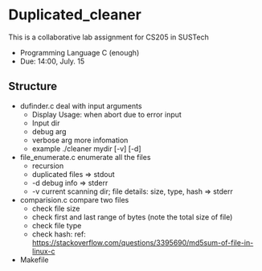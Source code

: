# Duplicated_cleaner

This is a collaborative lab assignment for CS205 in SUSTech

 - Programming Language C (enough)
 - Due: 14:00, July. 15

## Structure

 - dufinder.c deal with input arguments
     - Display Usage: when abort due to error input
     - Input dir
     - debug arg
     - verbose arg more infomation
     - example ./cleaner mydir [-v] [-d]
 - file_enumerate.c enumerate all the files
     - recursion
     - duplicated files => stdout
     - -d debug info => stderr
     - -v current scanning dir; file details: size, type, hash => stderr
 - comparision.c compare two files
     - check file size
     - check first and last range of bytes (note the total size of file)
     - check file type
     - check hash: ref: https://stackoverflow.com/questions/3395690/md5sum-of-file-in-linux-c
 - Makefile
